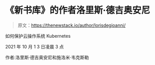 # 《新书库》的作者洛里斯·德吉奥安尼

> 原文：<https://thenewstack.io/author/lorisdegioanni/>

如何保护云操作系统 Kubernetes

2021 年 10 月 1 3 日凌晨 3 点

作者:洛里斯·德吉奥安尼和施洛米·韦克斯勒